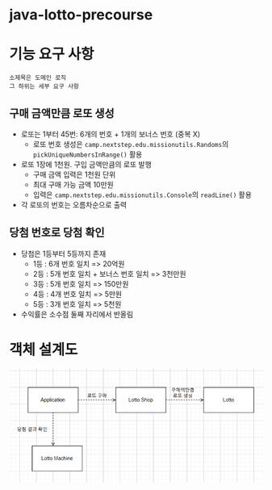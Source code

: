 # java-lotto-precourse

# 기능 요구 사항

```
소제목은 도메인 로직
그 하위는 세부 요구 사항
```

## 구매 금액만큼 로또 생성
* 로또는 1부터 45번: 6개의 번호 + 1개의 보너스 번호 (중복 X)
    + 로또 번호 생성은 `camp.nextstep.edu.missionutils.Randoms`의 `pickUniqueNumbersInRange()` 활용
* 로또 1장에 1천원. 구입 금액만큼의 로또 발행
    + 구매 금액 입력은 1천원 단위
    + 최대 구매 가능 금액 10만원
    + 입력은 `camp.nextstep.edu.missionutils.Console`의 `readLine()` 활용
* 각 로또의 번호는 오름차순으로 출력

## 당첨 번호로 당첨 확인
* 당첨은 1등부터 5등까지 존재
    + 1등 : 6개 번호 일치 => 20억원
    + 2등 : 5개 번호 일치 + 보너스 번호 일치 => 3천만원
    + 3등 : 5개 번호 일치 => 150만원
    + 4등 : 4개 번호 일치 => 5만원
    + 5등 : 3개 번호 일치 => 5천원
* 수익률은 소수점 둘째 자리에서 반올림

# 객체 설계도
![img.png](img.png)
